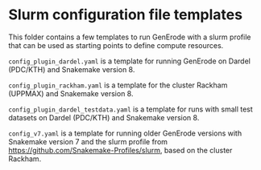 # Slurm configuration file templates

This folder contains a few templates to run GenErode with 
a slurm profile that can be used as starting points to 
define compute resources. 

`config_plugin_dardel.yaml` is a template for running 
GenErode on Dardel (PDC/KTH) and Snakemake version 8. 

`config_plugin_rackham.yaml` is a template for the cluster 
Rackham (UPPMAX) and Snakemake version 8. 

`config_plugin_dardel_testdata.yaml` is a template for 
runs with small test datasets on Dardel (PDC/KTH) and 
Snakemake version 8. 

`config_v7.yaml` is a template for running older GenErode 
versions with Snakemake version 7 and the slurm profile from 
https://github.com/Snakemake-Profiles/slurm, based on the 
cluster Rackham. 
